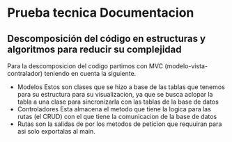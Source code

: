 # Prueba tecnica Documentacion

## Descomposición del código en estructuras y algoritmos para reducir su complejidad

Para la descomposicion del codigo partimos con MVC (modelo-vista-contralador) teniendo en cuenta la siguiente.
- Modelos
Estos son clases que se hizo a base de las tablas que tenemos para su estructura para su visualizacion, ya que se busca aclopar la tabla a una clase para sincronizarla con las tablas de la base de datos 
- Controladores
Esta almacena el metodo que tiene la logica para las rutas (el CRUD) con el que tiene la comunicacion de la base de datos
- Rutas
son la salidas de por los metodos de peticion que requuiran para asi solo exportalas al main.

